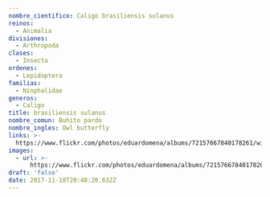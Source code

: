 ```yaml
---
nombre_cientifico: Caligo brasiliensis sulanus
reinos:
  - Animalia
divisiones:
  - Arthropoda
clases:
  - Insecta
ordenes:
  - Lepidoptera
familias:
  - Ninphalidae
generos:
  - Caligo
title: brasiliensis sulanus
nombre_comun: Buhito pardo
nombre_ingles: Owl butterfly
links: >-
  https://www.flickr.com/photos/eduardomena/albums/72157667840178261/with/32252193644/
images:
  - url: >-
      https://www.flickr.com/photos/eduardomena/albums/72157667840178261/with/32252193644/
draft: 'false'
date: 2017-11-18T20:48:20.632Z
---
```


